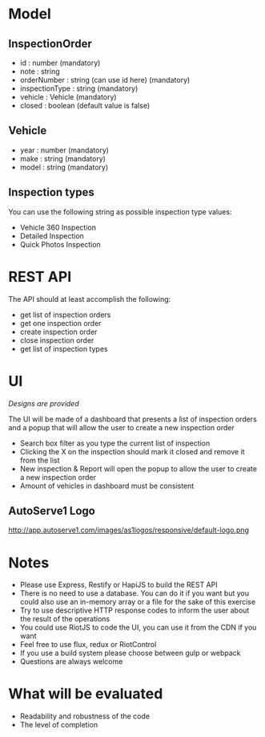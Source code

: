 Model
=====

InspectionOrder
---------------
  * id : number (mandatory)
  * note : string
  * orderNumber : string (can use id here) (mandatory)
  * inspectionType : string (mandatory)
  * vehicle : Vehicle (mandatory)
  * closed : boolean (default value is false)
  
Vehicle
-------
  * year : number (mandatory)
  * make : string (mandatory)
  * model : string (mandatory)

Inspection types
----------------
You can use the following string as possible inspection type values:
* Vehicle 360 Inspection
* Detailed Inspection
* Quick Photos Inspection

REST API
========
The API should at least accomplish the following:
  * get list of inspection orders
  * get one inspection order
  * create inspection order
  * close inspection order
  * get list of inspection types

UI
==
*Designs are provided*

The UI will be made of a dashboard that presents a list of inspection orders and a popup that will allow the user to create a new inspection order

* Search box filter as you type the current list of inspection
* Clicking the X on the inspection should mark it closed and remove it from the list
* New inspection & Report will open the popup to allow the user to create a new inspection order
* Amount of vehicles in dashboard must be consistent

AutoServe1 Logo
---------------
http://app.autoserve1.com/images/as1logos/responsive/default-logo.png

Notes
=====
  * Please use Express, Restify or HapiJS to build the REST API
  * There is no need to use a database. You can do it if you want but you could also use an in-memory array or a file for the sake of this exercise
  * Try to use descriptive HTTP response codes to inform the user about the result of the operations
  * You could use RiotJS to code the UI, you can use it from the CDN if you want
  * Feel free to use flux, redux or RiotControl
  * If you use a build system please choose between gulp or webpack
  * Questions are always welcome

What will be evaluated
======================
  * Readability and robustness of the code
  * The level of completion